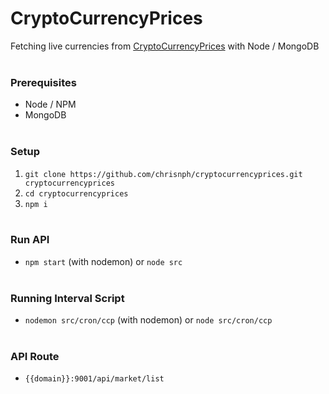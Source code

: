 # CryptoCurrencyPrices

Fetching live currencies from [CryptoCurrencyPrices](https://cryptocurrencyprices.stockmaster.in/)
 with Node / MongoDB
<br><br>

### **Prerequisites**
- Node / NPM
- MongoDB
<br><br>

### **Setup**
1. `git clone https://github.com/chrisnph/cryptocurrencyprices.git cryptocurrencyprices`
2. `cd cryptocurrencyprices`
3. `npm i`
<br><br>

### **Run API**
- `npm start` (with nodemon) or `node src`
<br><br>

### **Running Interval Script**
- `nodemon src/cron/ccp` (with nodemon) or `node src/cron/ccp`
<br><br>

### **API Route**
- `{{domain}}:9001/api/market/list`

